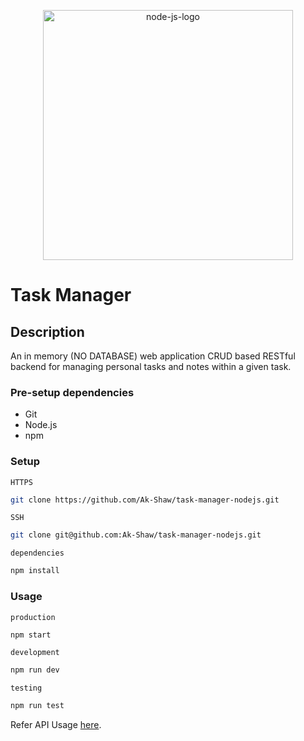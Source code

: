 <p align=center>
  <img src="https://cdn.freebiesupply.com/logos/thumbs/2x/nodejs-1-logo.png" alt="node-js-logo" height=400>
</p>

# Task Manager

## Description
An in memory (NO DATABASE) web application CRUD based RESTful backend for managing personal tasks and notes within a given task.

### Pre-setup dependencies

- Git
- Node.js
- npm

### Setup

`HTTPS`

```bash
git clone https://github.com/Ak-Shaw/task-manager-nodejs.git
```

`SSH`

```bash
git clone git@github.com:Ak-Shaw/task-manager-nodejs.git
```

`dependencies`

```bash
npm install
```

### Usage

`production`

```bash
npm start
```

`development`

```bash
npm run dev
```

`testing`

```bash
npm run test
```

Refer API Usage [here](rest.http).
